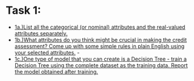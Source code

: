 # Task 1:
- [1a.)List all the categorical (or nominal) attributes and the real-valued attributes
separately.](https://github.com/prabhasg03/Task-Codes/tree/Data-Warehousing-and-Data-Mining/DWDM/Task%201/1a)
- [1b.)What attributes do you think might be crucial in making the credit assessment?
Come up with some simple rules in plain English using your selected attributes.](https://github.com/prabhasg03/Task-Codes/tree/Data-Warehousing-and-Data-Mining/DWDM/Task%201/1b) - 
- [1c.)One type of model that you can create is a Decision Tree - train a Decision Tree using the complete dataset as the training data. Report the model obtained after training.](https://github.com/prabhasg03/Task-Codes/tree/Data-Warehousing-and-Data-Mining/DWDM/Task%201/1c)
